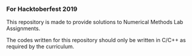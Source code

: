 ### For Hacktoberfest 2019
This repository is made to provide solutions to Numerical Methods Lab Assignments.

The codes written for this repository should only be written in C/C++ as required by the curriculum.
